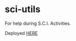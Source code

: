 # sci-utils

For help during S.C.I. Activities. 

Deployed [HERE](https://sci-utils.magiwanders.com)